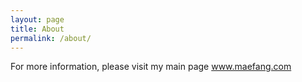 ```yaml
---
layout: page
title: About
permalink: /about/
---
```


For more information, please visit my main page <a href="http://www.maefang.com">www.maefang.com</a>

